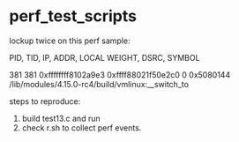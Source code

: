 # perf_test_scripts

lockup twice on this perf sample:

PID, TID, IP, ADDR, LOCAL WEIGHT, DSRC, SYMBOL

381 381 0xffffffff8102a9e3 0xffff88021f50e2c0 0 0x5080144 /lib/modules/4.15.0-rc4/build/vmlinux:__switch_to


steps to reproduce:
1) build test13.c and run
2) check r.sh to collect perf events.
